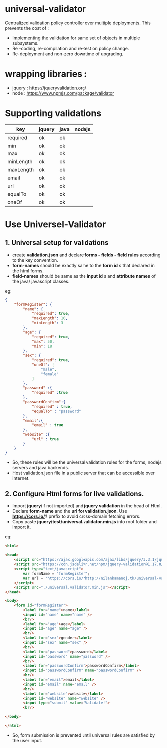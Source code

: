 # universal-validator
Centralized validation policy controller over multiple deployments. This prevents the cost of :
- Implementing the validation for same set of objects in multiple subsystems.
- Re -coding, re-compilation and re-test on policy change.
- Re-deployment and non-zero downtime of upgrading.

# wrapping libraries :
- jquery : https://jqueryvalidation.org/
- node : https://www.npmjs.com/package/validator

# Supporting validations
|key|jquery|java|nodejs|
|---|---|---|---|
|required    |ok|ok||
|min         |ok|ok||
|max         |ok|ok||
|minLength   |ok|ok||
|maxLength   |ok|ok||
|email       |ok|ok||
|url         |ok|ok||
|equalTo     |ok|ok||
|oneOf       |ok|ok||



# Use Universel-Validator
## 1. Universal setup for validations
- create **validation.json** and declare **forms - fields - field rules** according to the key convention.
- **form-names** should be exactly same to the **form id** s that declared in the html forms.
- **field-names** should be same as the **input id** s and **attribute names** of the java/ javascript classes.

eg:

```json
{
    "formRegister": {
        "name": {
            "required": true,
            "maxLength": 10,
            "minLength": 3
        },
        "age": {
            "required": true,
            "max": 50,
            "min": 18
        },
        "sex": {
            "required": true,
            "oneOf": [
                "male",
                "female"
            ]
        },
        "password" :{
            "required" :true
        },
        "passwordConfirm":{
            "required" : true,
            "equalTo" : "password"
        },
        "email":{
            "email" : true
        },
        "website" :{
            "url" : true
        }
    }
}
```
- So, these rules will be the universal validation rules for the forms, nodejs servers and java backends.
- Host validation.json file in a public server that can be accessible over internet.

## 2. Configure Html forms for live validations.
- Import **jquery**(if not imported) and **jquery validation** in the head of Html.
- Declare **form-name** and the **url for validation.json**. Use **https://cors.io/?** prefix to avoid cross-domain fetching errors.
- Copy paste **jquery/test/universal.validator.min.js** into root folder and import it.

eg:
```html
<html>

<head>
    <script src="https://ajax.googleapis.com/ajax/libs/jquery/3.3.1/jquery.min.js"></script>
    <script src="https://cdn.jsdelivr.net/npm/jquery-validation@1.17.0/dist/jquery.validate.js"></script>
    <script type="text/javascript">
        var formName = "formRegister";
        var url = 'https://cors.io/?http://nilankamanoj.tk/universal-validator/validation.json'
    </script>
    <script src="./universal.validator.min.js"></script>
</head>

<body>
    <form id="formRegister">
        <label for="name">name</label>
        <input id="name" name="name" />
        <br/>
        <label for="age">age</label>
        <input id="age" name="age" />
        <br/>
        <label for="sex">gender</label>
        <input id="sex" name="sex" />
        <br/>
        <label for="password">password</label>
        <input id="password" name="password" />
        <br/>
        <label for="passwordConfirm">passwordConfirm</label>
        <input id="passwordConfirm" name="passwordConfirm" />
        <br/>
        <label for="email">email</label>
        <input id="email" name="email" />
        <br/>
        <label for="website">website</label>
        <input id="website" name="website" />
        <input type="submit" value="Validate!">
        <br/>

</body>

</html>

```
- So, form submission is prevented until universal rules are satisfied by the user input.



